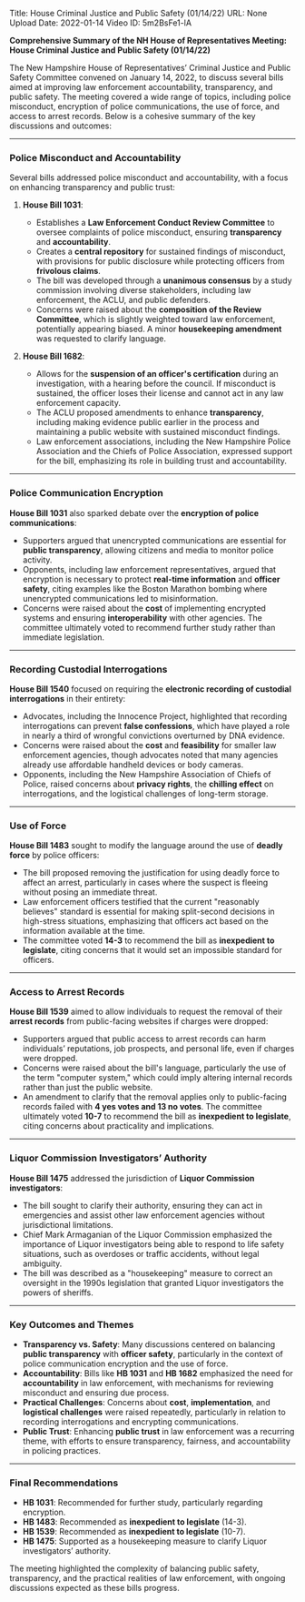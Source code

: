 Title: House Criminal Justice and Public Safety (01/14/22)
URL: None
Upload Date: 2022-01-14
Video ID: 5m2BsFe1-lA

**Comprehensive Summary of the NH House of Representatives Meeting: House Criminal Justice and Public Safety (01/14/22)**

The New Hampshire House of Representatives’ Criminal Justice and Public Safety Committee convened on January 14, 2022, to discuss several bills aimed at improving law enforcement accountability, transparency, and public safety. The meeting covered a wide range of topics, including police misconduct, encryption of police communications, the use of force, and access to arrest records. Below is a cohesive summary of the key discussions and outcomes:

---

### **Police Misconduct and Accountability**
Several bills addressed police misconduct and accountability, with a focus on enhancing transparency and public trust:

1. **House Bill 1031**:
   - Establishes a **Law Enforcement Conduct Review Committee** to oversee complaints of police misconduct, ensuring **transparency** and **accountability**.
   - Creates a **central repository** for sustained findings of misconduct, with provisions for public disclosure while protecting officers from **frivolous claims**.
   - The bill was developed through a **unanimous consensus** by a study commission involving diverse stakeholders, including law enforcement, the ACLU, and public defenders.
   - Concerns were raised about the **composition of the Review Committee**, which is slightly weighted toward law enforcement, potentially appearing biased. A minor **housekeeping amendment** was requested to clarify language.

2. **House Bill 1682**:
   - Allows for the **suspension of an officer's certification** during an investigation, with a hearing before the council. If misconduct is sustained, the officer loses their license and cannot act in any law enforcement capacity.
   - The ACLU proposed amendments to enhance **transparency**, including making evidence public earlier in the process and maintaining a public website with sustained misconduct findings.
   - Law enforcement associations, including the New Hampshire Police Association and the Chiefs of Police Association, expressed support for the bill, emphasizing its role in building trust and accountability.

---

### **Police Communication Encryption**
**House Bill 1031** also sparked debate over the **encryption of police communications**:
   - Supporters argued that unencrypted communications are essential for **public transparency**, allowing citizens and media to monitor police activity.
   - Opponents, including law enforcement representatives, argued that encryption is necessary to protect **real-time information** and **officer safety**, citing examples like the Boston Marathon bombing where unencrypted communications led to misinformation.
   - Concerns were raised about the **cost** of implementing encrypted systems and ensuring **interoperability** with other agencies. The committee ultimately voted to recommend further study rather than immediate legislation.

---

### **Recording Custodial Interrogations**
**House Bill 1540** focused on requiring the **electronic recording of custodial interrogations** in their entirety:
   - Advocates, including the Innocence Project, highlighted that recording interrogations can prevent **false confessions**, which have played a role in nearly a third of wrongful convictions overturned by DNA evidence.
   - Concerns were raised about the **cost** and **feasibility** for smaller law enforcement agencies, though advocates noted that many agencies already use affordable handheld devices or body cameras.
   - Opponents, including the New Hampshire Association of Chiefs of Police, raised concerns about **privacy rights**, the **chilling effect** on interrogations, and the logistical challenges of long-term storage.

---

### **Use of Force**
**House Bill 1483** sought to modify the language around the use of **deadly force** by police officers:
   - The bill proposed removing the justification for using deadly force to affect an arrest, particularly in cases where the suspect is fleeing without posing an immediate threat.
   - Law enforcement officers testified that the current "reasonably believes" standard is essential for making split-second decisions in high-stress situations, emphasizing that officers act based on the information available at the time.
   - The committee voted **14-3** to recommend the bill as **inexpedient to legislate**, citing concerns that it would set an impossible standard for officers.

---

### **Access to Arrest Records**
**House Bill 1539** aimed to allow individuals to request the removal of their **arrest records** from public-facing websites if charges were dropped:
   - Supporters argued that public access to arrest records can harm individuals’ reputations, job prospects, and personal life, even if charges were dropped.
   - Concerns were raised about the bill's language, particularly the use of the term "computer system," which could imply altering internal records rather than just the public website.
   - An amendment to clarify that the removal applies only to public-facing records failed with **4 yes votes and 13 no votes**. The committee ultimately voted **10-7** to recommend the bill as **inexpedient to legislate**, citing concerns about practicality and implications.

---

### **Liquor Commission Investigators’ Authority**
**House Bill 1475** addressed the jurisdiction of **Liquor Commission investigators**:
   - The bill sought to clarify their authority, ensuring they can act in emergencies and assist other law enforcement agencies without jurisdictional limitations.
   - Chief Mark Armaganian of the Liquor Commission emphasized the importance of Liquor investigators being able to respond to life safety situations, such as overdoses or traffic accidents, without legal ambiguity.
   - The bill was described as a "housekeeping" measure to correct an oversight in the 1990s legislation that granted Liquor investigators the powers of sheriffs.

---

### **Key Outcomes and Themes**
- **Transparency vs. Safety**: Many discussions centered on balancing **public transparency** with **officer safety**, particularly in the context of police communication encryption and the use of force.
- **Accountability**: Bills like **HB 1031** and **HB 1682** emphasized the need for **accountability** in law enforcement, with mechanisms for reviewing misconduct and ensuring due process.
- **Practical Challenges**: Concerns about **cost**, **implementation**, and **logistical challenges** were raised repeatedly, particularly in relation to recording interrogations and encrypting communications.
- **Public Trust**: Enhancing **public trust** in law enforcement was a recurring theme, with efforts to ensure transparency, fairness, and accountability in policing practices.

---

### **Final Recommendations**
- **HB 1031**: Recommended for further study, particularly regarding encryption.
- **HB 1483**: Recommended as **inexpedient to legislate** (14-3).
- **HB 1539**: Recommended as **inexpedient to legislate** (10-7).
- **HB 1475**: Supported as a housekeeping measure to clarify Liquor investigators’ authority.

The meeting highlighted the complexity of balancing public safety, transparency, and the practical realities of law enforcement, with ongoing discussions expected as these bills progress.